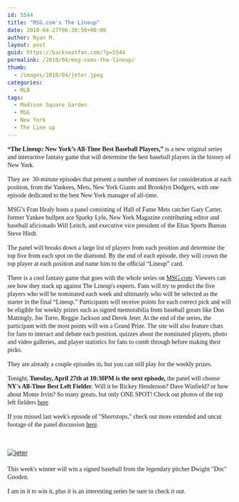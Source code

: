 ```yaml
---
id: 5544
title: "MSG.com's The Lineup"
date: 2010-04-27T06:30:50+00:00
author: Ryan M.
layout: post
guid: https://backseatfan.com/?p=5544
permalink: /2010/04/msg-coms-the-lineup/
thumb:
  - /images/2010/04/jeter.jpeg
categories:
  - MLB
tags:
  - Madison Square Garden
  - MSG
  - New York
  - The Line up
---
```


<div class="entry">
  <p>
    <strong><span style="font-family: georgia, palatino;">“The Lineup: New York’s All-Time Best Baseball Players,”</span></strong><span style="font-family: georgia, palatino;"> is a new original series and interactive fantasy game that will determine the best baseball players in the history of New York. </span>
  </p>

  <p>
    <span style="font-family: georgia, palatino;">They are  30-minute episodes that present a number of nominees for consideration at each position, from the Yankees, Mets, New York Giants and Brooklyn Dodgers, with one episode dedicated to the best New York manager of all-time. </span>
  </p>

  <p>
    <span style="font-family: georgia, palatino;">MSG’s Fran Healy hosts a panel consisting of Hall of Fame Mets catcher Gary Carter, former Yankee bullpen ace Sparky Lyle, New York Magazine contributing editor and baseball aficionado Will Leitch, and executive vice president of the Elias Sports Bureau Steve Hirdt. </span>
  </p>

  <p>
    <span style="font-family: georgia, palatino;">The panel will breaks down a large list of players from each position and determine the top five from each spot on the diamond. By the end of each episode, they will crown the top player at each position and name him to the official “Lineup” card. </span>
  </p>

  <p>
    <span style="font-family: georgia, palatino;">There is a cool fantasy game that goes with the whole series on <a href="https://www.msg.com/tv/shows/the-lineup">MSG.com</a></span><span style="font-family: georgia, palatino;">. Viewers can see how they stack up against The Lineup's experts. Fans will try to predict the five players who will be nominated each week and ultimately who will be selected as the starter in the final “Lineup.” Participants will receive points for each correct pick and will be eligible for weekly prizes such as signed memorabilia from baseball greats like Don Mattingly, Joe Torre, Reggie Jackson and Derek Jeter. At the end of the series, the participant with the most points will win a Grand Prize. The site will also feature chats for fans to interact and debate each position, quizzes about the nominated players, photo and video galleries, and player statistics for fans to comb through before making their picks.</span>
  </p>

  <p>
    <span style="font-family: georgia, palatino;">They are already a couple episodes in, but you can still play for the weekly prizes. </span>
  </p>

  <p>
    <span style="font-family: georgia, palatino;">Tonight, </span><span><strong><span style="font-family: georgia, palatino;">Tuesday, April 27th at 10:30PM is the next episode, </span></strong></span><span><span style="font-family: georgia, palatino;">the panel will choose </span><strong><span style="font-family: georgia, palatino;">NY's All-Time Best</span></strong><strong><span style="font-family: georgia, palatino;"> Left Fielder</span></strong><span style="font-family: georgia, palatino;">. Will it be Rickey Henderson? Dave Winfield? or how about Monte Irvin? So many greats, but only ONE SPOT! Check out photos of the top left fielders </span><a href="https://www.msg.com/tv/shows/the-lineup"><span style="font-family: georgia, palatino;">here</span></a></span>
  </p>

  <p>
    <span style="font-family: georgia, palatino;">If you missed last week's episode of "Shortstops," check out more extended and uncut footage of the panel discussion </span><a href="https://www.msg.com/tv/shows/the-lineup/episode-5-the-shortstops-extended-and-uncut-panel-discussion-1.38079"><span style="font-family: georgia, palatino;">here</span></a><span style="font-family: georgia, palatino;">.</span>
  </p>

  <p>
    <span style="font-family: georgia, palatino;"><br /> </span>
  </p>

  <p>
    <span><a href="/images/2010/04/jeter.jpeg"><img class="aligncenter size-full wp-image-5545" title="jeter" src="/images/2010/04/jeter.jpeg" alt="jeter" width="361" height="480" srcset="/images/2010/04/jeter.jpeg 361w, /images/2010/04/jeter-225x300.jpeg 225w" sizes="(max-width: 361px) 100vw, 361px" /></a><span style="font-family: georgia, palatino;"><br /> </span></span><span><span style="font-family: georgia, palatino;"><br /> </span></span><span><span style="font-family: georgia, palatino;"> This week's winner will win a signed baseball from the legendary pitcher Dwight "Doc" Gooden.</span></span>
  </p>

  <p>
    <span style="font-family: georgia, palatino;">I am in it to win it, plus it is an interesting series be sure to check it out.</span>
  </p>
</div>
